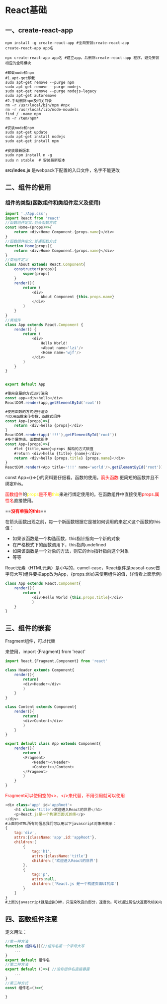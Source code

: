 # React基础

## 一、create-react-app

```shell
npm install -g create-react-app #全局安装create-react-app
create-react-app app名

npx create-react-app app名 #建立app，后删除create-react-app 程序，避免安装相应的全局模块

```

```shell
#卸载node和npm
#1.apt-get卸载
sudo apt-get remove --purge npm
sudo apt-get remove --purge nodejs
sudo apt-get remove --purge nodejs-legacy
sudo apt-get autoremove
#2.手动删除npm及相关目录
rm -r /usr/local/bin/npm #npx
rm -r /usr/local/lib/node-moudels
find / -name npm
rm -r /tem/npm*
```

```shell
#安装node和npm
sudo apt-get update
sudo apt-get install nodejs
sudo apt-get install npm

#安装最新版本
sudo npm install n -g
sudo n stable  # 安装最新版本
```

**src/index.js** 是webpack下配置的入口文件，名字不能更改

## 二、组件的使用


### 组件的类型(函数组件和类组件定义及使用)
```javascript
import './App.css';
import React from 'react'
//函数组件定义:剪头函数方式
const Home=(props)=>{
    return <div>Home Component.{props.name}</div>
}
//函数组件定义:普通函数方式
function Home(props){
    return <div>Home Component.{props.name}</div>
}
//类组件定义
class About extends React.Component{
    constructor(props){
        super(props)
    }
    render(){
        return (
            <div>
                About Component {this.props.name}
            </div>
        )
    }
}
//类组件
class App extends React.Component {
    render() {
        return (
            <div>
                Hello World!
                <About name='lzi'/>
                <Home name='wjf'/>
            </div>
        )
    }
}


export default App

```
```javascript
#使用变量的方式进行渲染
const app=<div>hello</div>
ReactDOM.render(app,getElementById('root'))

#使用函数的方式进行渲染
可以用函数来传参数，函数式组件
const App=(props)=>{
    return <div>hello {props}</div>
}
ReactDOM.render(app('!!!'),getElementById('root'))
#多个属性值，函数式组件
const App=(props)=>{
    #let {title,name}=props 解构的方式赋值
    #return <div>hello {title} {name}</div>
    return <div>hello {props.title} {props.name}</div>
}
ReactDOM.render(<App title='!!!' name='world'/>,getElementById('root'))
```

const App=()=>{}的资料要仔细看。函数的使用。<font color=red>箭头函数</font>:更简短的函数并且不绑定this。

<font color=red>函数组件</font>的<font color=yellow>props</font><font color=red>是不用</font><font color=yellow>this</font>来进行绑定使用的。在函数组件中直接使用<font color=red>props.属性名</font>直接使用。

==**<font color=red>没有单独的this</font>**==

在箭头函数出现之前，每一个新函数根据它是被如何调用的来定义这个函数的this值：

- 如果该函数是一个构造函数，this指针指向一个新的对象
- 在严格模式下的函数调用下，this指向undefined
- 如果该函数是一个对象的方法，则它的this指针指向这个对象
- 等等

React元素（HTML元素）是小写的，camel-case，React组件是pascal-case首字母大写(组件要把app改为App，{props.title}来使用组件的值，详情看上面示例)

```javascript
class App extends React.Component{
    render(){
        return (
            <div>Hello World {this.props.title}</div>
            )
    }
}
```

## 三、组件的嵌套

Fragment组件，可以代替<div>来使用，import {Fragment} from 'react'

```javascript
import React,{Fragment,Component} from 'react'

class Header extends Component{
    render(){
        return(
        <div>Header</div>
        )
    }
}

class Content extends Component{
    render(){
        return(
        <div>Content</div>
        )
    }
}

export default class App extends Component{
    render(){
        return (
        <Fragment>
            <Header></Header>
            <Content></Content>
        </Fragment>
        )
    }
}
```

<font color=red>Fragment可以使用空的<>、</>来代替，不用引用就可以使用</font>

```javascript
<div class='app' id='appRoot'>
    <h1 class='title'>欢迎进入React的世界</h1>
    <p>React.js是一个构建页面UI的库</p>
</div>
#上面的HTML所有的信息我们可以用以下javascript对象来表示：
{
    tag:'div',
    attrs:{className:'app',id:'appRoot'},
    children:[
        {
            tag:'h1',
            attrs:{className:'title'}
            children:['欢迎进入React的世界']
        },
        {
            tag:'p',
            attrs:null,
            children:['React.js 是一个构建页面UI的库']            
        }
    ]         
}
#上面的javascript就是虚拟DOM，只渲染改变的部分，速度快。可以通过属性快速更改相关内容。
```

## 四、函数组件注意

定义用法：

```javascript
//第一种方法
function 组件名(){//组件名第一个字母大写
    ...
}
export default 组件名
//第二种方法
export default ()=>{ //没有组件名直接暴露
    ...
}
//第三种方式
const 组件名=()=>{

}
```
